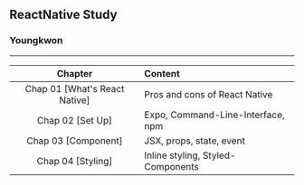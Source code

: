 ## ReactNative Study
### Youngkwon
---

|    Chapter    | Content                                        |
| :-----------: | :------------------------------------------------- |
|    Chap 01 [What's React Native]    | Pros and cons of React Native | 
|    Chap 02 [Set Up]    | Expo, Command-Line-Interface, npm | 
|    Chap 03 [Component]     | JSX, props, state, event |
|    Chap 04 [Styling]     | Inline styling, Styled-Components |

